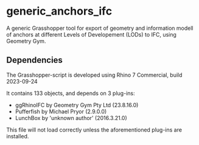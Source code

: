 # generic_anchors_ifc
A generic Grasshopper tool for export of geometry and information modell of anchors at different Levels of Developement (LODs) to IFC, using Geometry Gym.

## Dependencies
The Grasshopper-script is developed using Rhino 7 Commercial, build 2023-09-24

It contains 133 objects, and depends on 3 plug-ins:
  - ggRhinoIFC                     by Geometry Gym Pty Ltd (23.8.16.0)
  - Pufferfish                     by Michael Pryor (2.9.0.0)
  - LunchBox                       by 'unknown author' (2016.3.21.0)

This file will not load correctly unless the aforementioned plug-ins are installed.
